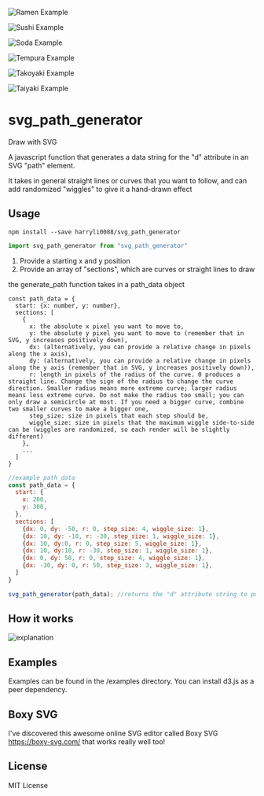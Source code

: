 ![Ramen Example](/examples/ramen.svg)


![Sushi Example](/examples/sushi.svg)


![Soda Example](/examples/gabunomi.svg)


![Tempura Example](/examples/tempura.svg)


![Takoyaki Example](/examples/takoyaki.svg)


![Taiyaki Example](/examples/taiyaki.svg)


# svg_path_generator
Draw with SVG

A javascript function that generates a data string for the "d" attribute in an SVG "path" element.

It takes in general straight lines or curves that you want to follow, and can add randomized "wiggles" to give it a hand-drawn effect



## Usage
```
npm install --save harryli0088/svg_path_generator
```

```javascript
import svg_path_generator from "svg_path_generator"
```


1) Provide a starting x and y position
2) Provide an array of "sections", which are curves or straight lines to draw


the generate_path function takes in a path_data object
```
const path_data = {
  start: {x: number, y: number},
  sections: [
    {
      x: the absolute x pixel you want to move to,
      y: the absolute y pixel you want to move to (remember that in SVG, y increases positively down),
      dx: (alternatively, you can provide a relative change in pixels along the x axis),
      dy: (alternatively, you can provide a relative change in pixels along the y axis (remember that in SVG, y increases positively down)),
      r: length in pixels of the radius of the curve. 0 produces a straight line. Change the sign of the radius to change the curve direction. Smaller radius means more extreme curve; larger radius means less extreme curve. Do not make the radius too small; you can only draw a semicircle at most. If you need a bigger curve, combine two smaller curves to make a bigger one,
      step_size: size in pixels that each step should be,
      wiggle_size: size in pixels that the maximum wiggle side-to-side can be (wiggles are randomized, so each render will be slightly different)
    },
    ...
  ]
}
```

```javascript
//example path_data
const path_data = {
  start: {
    x: 200,
    y: 300,
  },
  sections: [
    {dx: 0, dy: -50, r: 0, step_size: 4, wiggle_size: 1},
    {dx: 10, dy: -10, r: -30, step_size: 1, wiggle_size: 1},
    {dx: 10, dy:0, r: 0, step_size: 5, wiggle_size: 1},
    {dx: 10, dy:10, r: -30, step_size: 1, wiggle_size: 1},
    {dx: 0, dy: 50, r: 0, step_size: 4, wiggle_size: 1},
    {dx: -30, dy: 0, r: 50, step_size: 3, wiggle_size: 1},
  ]
}

svg_path_generator(path_data); //returns the "d" attribute string to put into your SVG "path"
```

## How it works

![explanation](/examples/explanation.svg)



## Examples
Examples can be found in the /examples directory. You can install d3.js as a peer dependency.

## Boxy SVG
I've discovered this awesome online SVG editor called Boxy SVG https://boxy-svg.com/ that works really well too!


## License
MIT License
